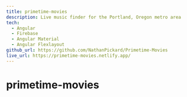 ```yaml
---
title: primetime-movies
description: Live music finder for the Portland, Oregon metro area
tech: 
  - Angular
  - Firebase
  - Angular Material
  - Angular Flexlayout
github_url: https://github.com/NathanPickard/Primetime-Movies
live_url: https://primetime-movies.netlify.app/
---
```


# primetime-movies
